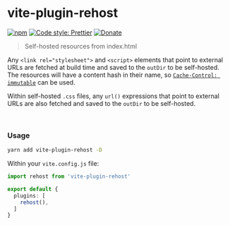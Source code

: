 # vite-plugin-rehost

[![npm](https://img.shields.io/npm/v/vite-plugin-rehost.svg)](https://www.npmjs.com/package/vite-plugin-rehost)
[![Code style: Prettier](https://img.shields.io/badge/code_style-prettier-ff69b4.svg)](https://github.com/prettier/prettier)
[![Donate](https://img.shields.io/badge/Donate-PayPal-green.svg)](https://paypal.me/alecdotbiz)

> Self-hosted resources from index.html

Any `<link rel="stylesheet">` and `<script>` elements that point to external URLs are fetched
at build time and saved to the `outDir` to be self-hosted. The resources will have a content 
hash in their name, so [`Cache-Control: immutable`](https://www.keycdn.com/blog/cache-control-immutable) can be used.

Within self-hosted `.css` files, any `url()` expressions that point to external URLs are also
fetched and saved to the `outDir` to be self-hosted.

&nbsp;

### Usage

```sh
yarn add vite-plugin-rehost -D
```

Within your `vite.config.js` file:

```ts
import rehost from 'vite-plugin-rehost'

export default {
  plugins: [
    rehost(),
  ]
}
```
